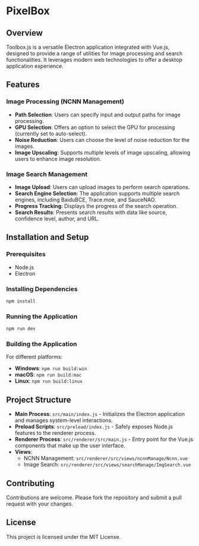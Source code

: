 
# PixelBox

## Overview
Toolbox.js is a versatile Electron application integrated with Vue.js, designed to provide a range of utilities for image processing and search functionalities. It leverages modern web technologies to offer a desktop application experience.

## Features

### Image Processing (NCNN Management)
- **Path Selection**: Users can specify input and output paths for image processing.
- **GPU Selection**: Offers an option to select the GPU for processing (currently set to auto-select).
- **Noise Reduction**: Users can choose the level of noise reduction for the images.
- **Image Upscaling**: Supports multiple levels of image upscaling, allowing users to enhance image resolution.

### Image Search Management
- **Image Upload**: Users can upload images to perform search operations.
- **Search Engine Selection**: The application supports multiple search engines, including BaiduBCE, Trace.moe, and SauceNAO.
- **Progress Tracking**: Displays the progress of the search operation.
- **Search Results**: Presents search results with data like source, confidence level, author, and URL.

## Installation and Setup

### Prerequisites
- Node.js
- Electron

### Installing Dependencies
```bash
npm install
```

### Running the Application
```bash
npm run dev
```

### Building the Application
For different platforms:
- **Windows**: `npm run build:win`
- **macOS**: `npm run build:mac`
- **Linux**: `npm run build:linux`

## Project Structure
- **Main Process**: `src/main/index.js` - Initializes the Electron application and manages system-level interactions.
- **Preload Scripts**: `src/preload/index.js` - Safely exposes Node.js features to the renderer process.
- **Renderer Process**: `src/renderer/src/main.js` - Entry point for the Vue.js components that make up the user interface.
- **Views**:
  - NCNN Management: `src/renderer/src/views/ncnnManage/Ncnn.vue`
  - Image Search: `src/renderer/src/views/searchManage/ImgSearch.vue`

## Contributing
Contributions are welcome. Please fork the repository and submit a pull request with your changes.

## License
This project is licensed under the MIT License.
